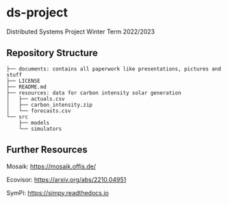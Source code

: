 # ds-project
Distributed Systems Project Winter Term 2022/2023

## Repository Structure

```
├── documents: contains all paperwork like presentations, pictures and stuff
├── LICENSE
├── README.md
├── resources: data for carbon intensity solar generation
│   ├── actuals.csv
│   ├── carbon_intensity.zip
│   └── forecasts.csv
└── src
    ├── models
    └── simulators
```

## Further Resources

Mosaik: https://mosaik.offis.de/

Ecovisor: https://arxiv.org/abs/2210.04951

SymPi: https://simpy.readthedocs.io
